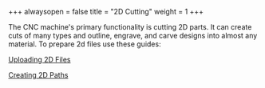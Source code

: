 +++
alwaysopen = false
title = "2D Cutting"
weight = 1
+++

The CNC machine's primary functionality is cutting 2D parts. It can create cuts of many types and outline, engrave, and carve designs into almost any material. To prepare 2d files use these guides:

[Uploading 2D Files](https://cid.friendscentral.org/cnc/2d-cutting/uploading/index.html)

[Creating 2D Paths](https://cid.friendscentral.org/cnc/2d-cutting/path/index.html)
